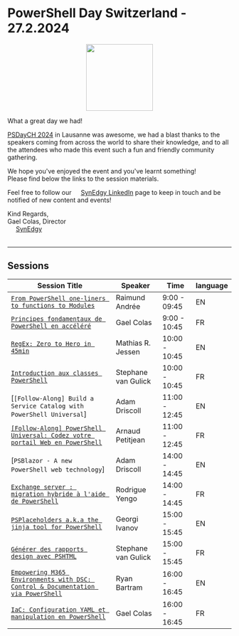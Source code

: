 # PowerShell Day Switzerland - 27.2.2024
<p align="center">
<img src="./media/logo-psdaych.png" style="width:150px;">
</p>
What a great day we had!

[PSDayCH 2024](https://synedgy.com/psdaych) in Lausanne was awesome, we had a blast
thanks to the speakers coming from across the world to share their knowledge, and to all the attendees who made this event
such a fun and friendly community gathering.

We hope you've enjoyed the event and you've learnt something!  
Please find below the links to the session materials.

Feel free to follow our <img src="media/In-Blue-Logo.png.original.png" style="width:13px;vertical-align:middle" href="https://www.linkedin.com/company/synedgy/" /> [SynEdgy LinkedIn](https://www.linkedin.com/company/synedgy/) page to keep in touch and be notified of new content and events!


Kind Regards,  
Gael Colas, Director  
<img src="media/Logo-Icon-128px.png" style="width:15px;vertical-align:middle" href="https://www.linkedin.com/company/synedgy/" /> [SynEdgy](https://synedgy.com/)
<br />
<br />

---

## Sessions

|Session Title        | Speaker                |   Time   | language |
|---------------------| -----------------------|----------|----------|
| [`From PowerShell one-liners to functions to Modules`](en/raimundandree/From%20PowerShell%20one-liners%20to%20functions%20to%20Modules)| Raimund Andrée | 9:00 - 09:45 | EN |
| [`Principes fondamentaux de PowerShell en accéléré`](fr/gaelcolas/fundamentals)| Gael Colas | 9:00 - 10:45 | FR |
| [`RegEx: Zero to Hero in 45min`](en/iisresetme)| Mathias R. Jessen | 10:00 - 10:45 | EN |
| [`Introduction aux classes PowerShell`](fr/StephaneVanGulick/Introduction%20aux%20Classes)| Stephane van Gulick | 10:00 - 10:45 | FR |
| [`[Follow-Along] Build a Service Catalog with PowerShell Universal`]| Adam Driscoll | 11:00 - 12:45 | EN |
| [`[Follow-Along] PowerShell Universal: Codez votre portail Web en PowerShell`](fr/arnaudpetitjean)| Arnaud Petitjean | 11:00 - 12:45 | FR |
| [`PSBlazor - A new PowerShell web technology`]| Adam Driscoll | 14:00 - 14:45 | EN |
| [`Exchange server : migration hybride à l'aide de PowerShell`](fr/rodrigueyengo)| Rodrigue Yengo | 14:00 - 14:45 | FR |
| [`PSPlaceholders a.k.a the jinja tool for PowerShell`](https://github.com/gogbg/psdaych2024)| Georgi Ivanov | 15:00 - 15:45 | EN |
| [`Générer des rapports design avec PSHTML`](fr/StephaneVanGulick/Introduction%20a%20PSHTML)| Stephane van Gulick | 15:00 - 15:45 | FR |
| [`Empowering M365 Environments with DSC: Control & Documentation via PowerShell`](en/PSDAY_DSC.pptx)| Ryan Bartram | 16:00 - 16:45 | EN |
| [`IaC: Configuration YAML et manipulation en PowerShell`](fr/gaelcolas/yaml)| Gael Colas | 16:00 - 16:45 | FR |
